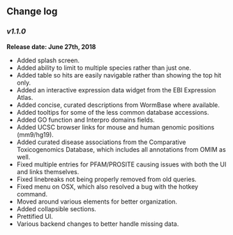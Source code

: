 ## Change log

### _**v1.1.0**_
**Release date: June 27th, 2018**
 - Added splash screen.
 - Added ability to limit to multiple species rather than just one.
 - Added table so hits are easily navigable rather than showing the top hit only.
 - Added an interactive expression data widget from the EBI Expression Atlas.
 - Added concise, curated descriptions from WormBase where available.
 - Added tooltips for some of the less common database accessions.
 - Added GO function and Interpro domains fields.
 - Added UCSC browser links for mouse and human genomic positions (mm9/hg19).
 - Added curated disease associations from the Comparative Toxicogenomics Database, which includes all annotations from OMIM as well.
 - Fixed multiple entries for PFAM/PROSITE causing issues with both the UI and links themselves.
 - Fixed linebreaks not being properly removed from old queries.
 - Fixed menu on OSX, which also resolved a bug with the hotkey command.
 - Moved around various elements for better organization.
 - Added collapsible sections.
 - Prettified UI.
 - Various backend changes to better handle missing data.
